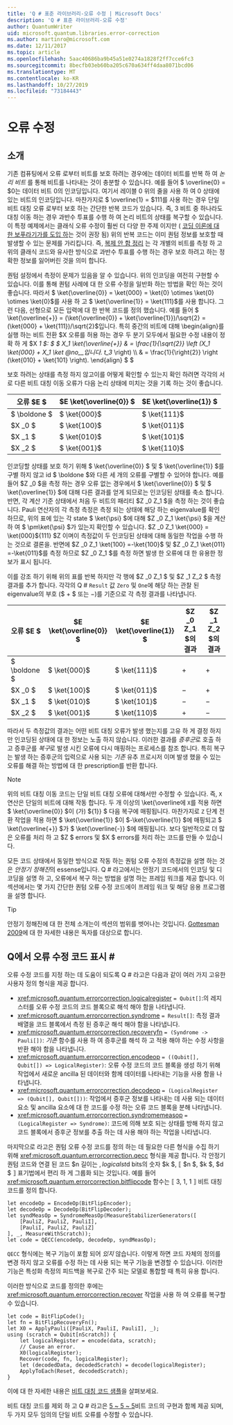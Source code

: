 ```yaml
---
title: 'Q # 표준 라이브러리-오류 수정 | Microsoft Docs'
description: 'Q # 표준 라이브러리-오류 수정'
author: QuantumWriter
uid: microsoft.quantum.libraries.error-correction
ms.author: martinro@microsoft.com
ms.date: 12/11/2017
ms.topic: article
ms.openlocfilehash: 5aac40686ba9b45a51e0274a1828f2ff7cce6fc3
ms.sourcegitcommit: 8becfb03eb60ba205c670a634ff4daa8071bcd06
ms.translationtype: MT
ms.contentlocale: ko-KR
ms.lasthandoff: 10/27/2019
ms.locfileid: "73184443"
---
```

# <a name="error-correction"></a>오류 수정 #

## <a name="introduction"></a>소개 ##

기존 컴퓨팅에서 오류 로부터 비트를 보호 하려는 경우에는 데이터 비트를 반복 하 여 *논리 비트* 를 통해 비트를 나타내는 것이 충분할 수 있습니다.
예를 들어 $ \overline{0} = $0는 데이터 비트 0의 인코딩입니다. 여기서 레이블 0 위의 줄을 사용 하 여 0 상태에 있는 비트의 인코딩입니다.
마찬가지로 $ \overline{1} = $111를 사용 하는 경우 단일 비트 대칭 오류 로부터 보호 하는 간단한 반복 코드가 있습니다.
즉, 3 비트 중 하나라도 대칭 이동 하는 경우 과반수 투표를 수행 하 여 논리 비트의 상태를 복구할 수 있습니다.
이 특정 예제에서는 클래식 오류 수정이 훨씬 더 다양 한 주제 이지만 ( [코딩 이론에 대 한 보푸라기가를 도입 하](https://www.springer.com/us/book/9783540641339)는 것이 권장 됨) 위의 반복 코드는 이미 퀀텀 정보를 보호할 때 발생할 수 있는 문제를 가리킵니다.
즉, [복제 안 함 정리](xref:microsoft.quantum.concepts.pauli#the-no-cloning-theorem) 는 각 개별의 비트를 측정 하 고 위의 클래식 코드와 유사한 방식으로 과반수 투표를 수행 하는 경우 보호 하려고 하는 정확한 정보를 잃어버린 것을 의미 합니다.

퀀텀 설정에서 측정이 문제가 있음을 알 수 있습니다. 위의 인코딩을 여전히 구현할 수 있습니다.
이를 통해 퀀텀 사례에 대 한 오류 수정을 일반화 하는 방법을 확인 하는 것이 좋습니다.
따라서 $ \ket{\overline{0}} = \ket{000} = \ket{0} \otimes \ket{0} \otimes \ket{0}$를 사용 하 고 $ \ket{\overline{1}} = \ket{111}$를 사용 합니다.
그런 다음, 선형으로 모든 입력에 대 한 반복 코드를 정의 했습니다. 예를 들어 $ \ket{\overline{+}} = (\ket{\overline{0}} + \ket{\overline{1}})/\sqrt{2} = (\ket{000} + \ket{111})/\sqrt{2}$입니다.
특히 중간의 비트에 대해 \begin{align}를 실행 하는 비트 전환 $X 오류를 허용 하는 경우 두 분기 모두에서 필요한 수정 내용이 정확 하 게 $X _1 $: $ $ X_1 \ket{\overline{+}} & = \frac{1}{\sqrt{2}} \left (X_1 \ket{000} + X_1 \ket @no__입니다. t_3_ \right) \\\\ & = \frac{1}{\right{2}} \right (\ket{010} + \ket{101} \right).
\end{align} $ $

보호 하려는 상태를 측정 하지 않고이를 어떻게 확인할 수 있는지 확인 하려면 각각의 서로 다른 비트 대칭 이동 오류가 다음 논리 상태에 미치는 것을 기록 하는 것이 좋습니다.

| 오류 $E $ | $E \ket{\overline{0}} $ | $E \ket{\overline{1}} $ |
| --- | --- | --- |
| $ \boldone $ | $ \ket{000}$ | $ \ket{111}$ |
| $X _0 $ | $ \ket{100}$ | $ \ket{011}$ |
| $X _1 $ | $ \ket{010}$ | $ \ket{101}$ |
| $X _2 $ | $ \ket{001}$ | $ \ket{110}$ |

인코딩할 상태를 보호 하기 위해 $ \ket{\overline{0}} $ 및 $ \ket{\overline{1}} $를 구별 하지 않고 id $ \boldone $와 다른 세 개의 오류를 구별할 수 있어야 합니다.
예를 들어 $Z _0 $을 측정 하는 경우 오류 없는 경우에서 $ \ket{\overline{0}} $ 및 $ \ket{\overline{1}} $에 대해 다른 결과를 얻게 되므로는 인코딩된 상태를 축소 합니다.
반면, 각 계산 기준 상태에서 처음 두 비트의 패리티 $Z _0 Z_1 $을 측정 하는 것이 좋습니다.
Pauli 연산자의 각 측정 측정은 측정 되는 상태에 해당 하는 eigenvalue를 확인 하므로, 위의 표에 있는 각 state $ \ket{\psi} $에 대해 $Z _0 Z_1 \ket{\psi} $을 계산 하 여 $ \pm\ket{\psi} $가 있는지 확인할 수 있습니다.
$Z _0 Z_1 \ket{000} = \ket{000}${111} $Z 이며이 측정값이 두 인코딩된 상태에 대해 동일한 작업을 수행 하는 것으로 결론을.
반면에 $Z _0 Z_1 \ket{100} =-\ket{100}$ 및 $Z _0 Z_1 \ket{011} =-\ket{011}$를 측정 하므로 $Z _0 Z_1 $를 측정 하면 발생 한 오류에 대 한 유용한 정보가 표시 됩니다.

이를 강조 하기 위해 위의 표를 반복 하지만 각 행에 $Z _0 Z_1 $ 및 $Z _1 Z_2 $ 측정 결과를 추가 합니다.
각각의 Q # `Result` 값 `Zero` 및 `One`에 해당 하는 관찰 된 eigenvalue의 부호 ($ + $ 또는 $-$)를 기준으로 각 측정 결과를 나타냅니다.

| 오류 $E $ | $E \ket{\overline{0}} $ | $E \ket{\overline{1}} $ | $Z _0 Z_1 $의 결과 | $Z _1 Z_2 $의 결과 |
| --- | --- | --- | --- | --- |
| $ \boldone $ | $ \ket{000}$ | $ \ket{111}$ | $+$ | $+$ |
| $X _0 $ | $ \ket{100}$ | $ \ket{011}$ | $-$ | $+$ |
| $X _1 $ | $ \ket{010}$ | $ \ket{101}$ | $-$ | $-$ |
| $X _2 $ | $ \ket{001}$ | $ \ket{110}$ | $+$ | $-$ |

따라서 두 측정값의 결과는 어떤 비트 대칭 오류가 발생 했는지를 고유 하 게 결정 하지만 인코딩된 상태에 대 한 정보는 노출 하지 않습니다.
이러한 결과를 *증후군*로 호출 하 고 증후군를 *복구*로 발생 시킨 오류에 다시 매핑하는 프로세스를 참조 합니다.
특히 복구는 발생 하는 증후군의 입력으로 사용 되는 *기존* 유추 프로시저 이며 발생 했을 수 있는 오류를 해결 하는 방법에 대 한 prescription를 반환 합니다.

> [!NOTE]
> 위의 비트 대칭 이동 코드는 단일 비트 대칭 오류에 대해서만 수정할 수 있습니다. 즉, `X` 연산은 단일의 비트에 대해 작동 합니다.
> 두 개 이상의 \ket{\overline에 `X`를 적용 하면 $ \ket{\overline{0}} $이 (가) ${1}} $ 다음 복구에 매핑됩니다.
> 마찬가지로 `Z` 단계 전환 작업을 적용 하면 $ \ket{\overline{1}} $이 $-\ket{\overline{1}} $에 매핑되고 $ \ket{\overline{+}} $가 $ \ket{\overline{-}} $에 매핑됩니다.
> 보다 일반적으로 더 많은 오류를 처리 하 고 $Z $ errors 및 $X $ errors를 처리 하는 코드를 만들 수 있습니다.

모든 코드 상태에서 동일한 방식으로 작동 하는 퀀텀 오류 수정의 측정값을 설명 하는 것은 *안정기 정해진*의 essense입니다.
Q # 라고에서는 안정기 코드에서의 인코딩 및 디코딩을 설명 하 고, 오류에서 복구 하는 방법을 설명 하는 프레임 워크를 제공 합니다.
이 섹션에서는 몇 가지 간단한 퀀텀 오류 수정 코드에이 프레임 워크 및 해당 응용 프로그램을 설명 합니다.

> [!TIP]
> 안정기 정해진에 대 한 전체 소개는이 섹션의 범위를 벗어나는 것입니다.
> [Gottesman 2009](https://arxiv.org/abs/0904.2557)에 대 한 자세한 내용은 독자를 대상으로 합니다.

## <a name="representing-error-correcting-codes-in-q"></a>Q에서 오류 수정 코드 표시 # ##

오류 수정 코드를 지정 하는 데 도움이 되도록 Q # 라고은 다음과 같이 여러 가지 고유한 사용자 정의 형식을 제공 합니다.

- <xref:microsoft.quantum.errorcorrection.logicalregister> `= Qubit[]`:의 레지스터를 오류 수정 코드의 코드 블록으로 해석 해야 함을 나타냅니다.
- <xref:microsoft.quantum.errorcorrection.syndrome> `= Result[]`: 측정 결과 배열을 코드 블록에서 측정 된 증후군 해석 해야 함을 나타냅니다.
- <xref:microsoft.quantum.errorcorrection.recoveryfn> `= (Syndrome -> Pauli[])`: *기존* 함수를 사용 하 여 증후군를 해석 하 고 적용 해야 하는 수정 사항을 반환 해야 함을 나타냅니다.
- <xref:microsoft.quantum.errorcorrection.encodeop> `= ((Qubit[], Qubit[]) => LogicalRegister)`: 오류 수정 코드의 코드 블록을 생성 하기 위해 작업에서 새로운 ancilla 된 데이터와 함께 데이터를 나타내는 기능을 사용 함을 나타냅니다.
- <xref:microsoft.quantum.errorcorrection.decodeop> `= (LogicalRegister => (Qubit[], Qubit[]))`: 작업에서 증후군 정보를 나타내는 데 사용 되는 데이터 요소 및 ancilla 요소에 대 한 코드를 수정 하는 오류 코드 블록을 분해 나타냅니다.
- <xref:microsoft.quantum.errorcorrection.syndromemeasop> `= (LogicalRegister => Syndrome)`: 코드에 의해 보호 되는 상태를 방해 하지 않고 코드 블록에서 증후군 정보를 추출 하는 데 사용 해야 하는 작업을 나타냅니다.

마지막으로 라고은 퀀텀 오류 수정 코드를 정의 하는 데 필요한 다른 형식을 수집 하기 위해 <xref:microsoft.quantum.errorcorrection.qecc> 형식을 제공 합니다. 각 안정기 퀀텀 코드와 연결 된 코드 $n 길이는 $, logical st$d bits의 숫자 $k $, ⟦ $n $, $k $, $d $ ⟧ 표기법에서 편리 하 게 그룹화 되는 것입니다. 예를 들어 <xref:microsoft.quantum.errorcorrection.bitflipcode> 함수는 ⟦ 3, 1, 1 ⟧ 비트 대칭 코드를 정의 합니다.

```qsharp
let encodeOp = EncodeOp(BitFlipEncoder);
let decodeOp = DecodeOp(BitFlipDecoder);
let syndMeasOp = SyndromeMeasOp(MeasureStabilizerGenerators([
    [PauliZ, PauliZ, PauliI],
    [PauliI, PauliZ, PauliZ]
], _, MeasureWithScratch));
let code = QECC(encodeOp, decodeOp, syndMeasOp);
```

`QECC` 형식에는 복구 기능이 포함 되어 *있지* 않습니다.
이렇게 하면 코드 자체의 정의를 변경 하지 않고 오류를 수정 하는 데 사용 되는 복구 기능을 변경할 수 있습니다. 이러한 기능은 특성화 측정의 피드백을 복구로 간주 되는 모델로 통합할 때 특히 유용 합니다.

이러한 방식으로 코드를 정의한 후에는 <xref:microsoft.quantum.errorcorrection.recover> 작업을 사용 하 여 오류를 복구할 수 있습니다.

```qsharp
let code = BitFlipCode();
let fn = BitFlipRecoveryFn();
let X0 = ApplyPauli([PauliX, PauliI, PauliI], _);
using (scratch = Qubit[nScratch]) {
    let logicalRegister = encode(data, scratch);
    // Cause an error.
    X0(logicalRegister);
    Recover(code, fn, logicalRegister);
    let (decodedData, decodedScratch) = decode(logicalRegister);
    ApplyToEach(Reset, decodedScratch);
}
```

이에 대 한 자세한 내용은 [비트 대칭 코드 샘플](https://github.com/Microsoft/Quantum/tree/master/Samples/src/BitFlipCode)을 살펴보세요.

비트 대칭 코드를 제외 하 고 Q # 라고은 [5 ~ 5 ~ 5](https://arxiv.org/abs/1305.08)비트 코드의 구현과 함께 제공 되며, 두 가지 모두 [](https://arxiv.org/abs/quant-ph/9705052)임의의 단일 비트 오류를 수정할 수 있습니다.
